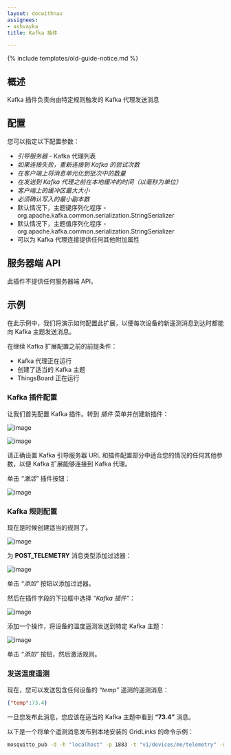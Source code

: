 ```yaml
---
layout: docwithnav
assignees:
- ashvayka
title: Kafka 插件

---
```


{% include templates/old-guide-notice.md %}

## 概述

Kafka 插件负责向由特定规则触发的 Kafka 代理发送消息

## 配置

您可以指定以下配置参数：

- *引导服务器* - Kafka 代理列表
- *如果连接失败，重新连接到 Kafka 的尝试次数*
- *在客户端上将消息单元化到批次中的数量*
- *在发送到 Kafka 代理之前在本地缓冲的时间（以毫秒为单位）*
- *客户端上的缓冲区最大大小*
- *必须确认写入的最小副本数*
- 默认情况下，主题键序列化程序 - org.apache.kafka.common.serialization.StringSerializer
- 默认情况下，主题值序列化程序 - org.apache.kafka.common.serialization.StringSerializer
- 可以为 Kafka 代理连接提供任何其他附加属性

## 服务器端 API

此插件不提供任何服务器端 API。

## 示例

在此示例中，我们将演示如何配置此扩展，以便每次设备的新遥测消息到达时都能向 Kafka 主题发送消息。

在继续 Kafka 扩展配置之前的前提条件：

- Kafka 代理正在运行
- 创建了适当的 Kafka 主题
- ThingsBoard 正在运行

### Kafka 插件配置

让我们首先配置 Kafka 插件。转到 *插件* 菜单并创建新插件：

![image](/images/reference/plugins/kafka/kafka-plugin-config-1.png)

![image](/images/reference/plugins/kafka/kafka-plugin-config-2.png)

请正确设置 Kafka 引导服务器 URL 和插件配置部分中适合您的情况的任何其他参数，以便 Kafka 扩展能够连接到 Kafka 代理。

单击 *“激活”* 插件按钮：

![image](/images/reference/plugins/kafka/kafka-activate-plugin.png)

### Kafka 规则配置

现在是时候创建适当的规则了。

![image](/images/reference/plugins/kafka/kafka-rule-config.png)

为 **POST_TELEMETRY** 消息类型添加过滤器：

![image](/images/reference/plugins/post-telemetry-filter.png)

单击 *“添加”* 按钮以添加过滤器。

然后在插件字段的下拉框中选择 *“Kafka 插件”*：

![image](/images/reference/plugins/kafka/kafka-plugin-selection.png)

添加一个操作，将设备的温度遥测发送到特定 Kafka 主题：

![image](/images/reference/plugins/kafka/send-temp-telemetry.png)

单击 *“添加”* 按钮，然后激活规则。

### 发送温度遥测

现在，您可以发送包含任何设备的 *“temp”* 遥测的遥测消息：

```json
{"temp":73.4}
```

一旦您发布此消息，您应该在适当的 Kafka 主题中看到 **“73.4”** 消息。

以下是一个将单个遥测消息发布到本地安装的 GridLinks 的命令示例：

```bash
mosquitto_pub -d -h "localhost" -p 1883 -t "v1/devices/me/telemetry" -u "$ACCESS_TOKEN" -m '{"temp":73.4}'
```